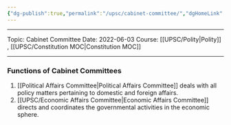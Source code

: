```yaml
---
{"dg-publish":true,"permalink":"/upsc/cabinet-committee/","dgHomeLink":true,"dgPassFrontmatter":false}
---
```


----
Topic: Cabinet Committee
Date: 2022-06-03
Course: [[UPSC/Polity|Polity]] , [[UPSC/Constitution MOC|Constitution MOC]] 

----




### Functions of Cabinet Committees
1. [[Political Affairs Committee|Political Affairs Committee]] deals with all policy matters pertaining to domestic and foreign affairs. 
2. [[UPSC/Economic Affairs Committee|Economic Affairs Committee]] directs and coordinates the governmental activities in the economic sphere. 
